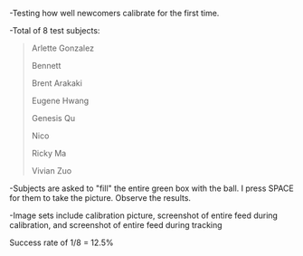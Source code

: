 -Testing how well newcomers calibrate for the first time.

-Total of 8 test subjects:

> Arlette Gonzalez
>
> Bennett
>
> Brent Arakaki
>
> Eugene Hwang
>
> Genesis Qu
>
> Nico
>
> Ricky Ma
>
> Vivian Zuo

-Subjects are asked to "fill" the entire green box with the ball. I press SPACE for them to take the picture. Observe the results.

-Image sets include calibration picture, screenshot of entire feed during calibration, and screenshot of entire feed during tracking

Success rate of 1/8 = 12.5%
